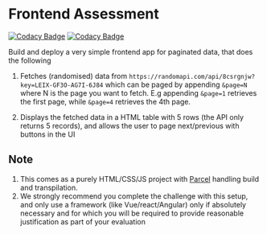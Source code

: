 # Frontend Assessment

[![Codacy Badge](https://api.codacy.com/project/badge/Grade/59fb27ac6f204e04a17a9b0772cc745b)](https://app.codacy.com/gh/oluseyi-ged/TalentQL-data-fetch?utm_source=github.com&utm_medium=referral&utm_content=oluseyi-ged/TalentQL-data-fetch&utm_campaign=Badge_Grade_Settings)
[![Codacy Badge](https://app.codacy.com/project/badge/Grade/73fcfe9f069045cd9e7e13c8a3d92af4)](https://www.codacy.com/gh/oluseyi-ged/TalentQL-data-fetch/dashboard?utm_source=github.com&utm_medium=referral&utm_content=oluseyi-ged/TalentQL-data-fetch&utm_campaign=Badge_Grade)

Build and deploy a very simple frontend app for paginated data, that does the following

1.  Fetches (randomised) data from `https://randomapi.com/api/8csrgnjw?key=LEIX-GF3O-AG7I-6J84` which can be paged by appending `&page=N` where N is the page you want to fetch. E.g appending `&page=1` retrieves the first page, while `&page=4` retrieves the 4th page.

2.  Displays the fetched data in a HTML table with 5 rows (the API only returns 5 records), and allows the user to page next/previous with buttons in the UI

## Note

1.  This comes as a purely HTML/CSS/JS project with [Parcel](https://parceljs.org/docs/) handling build and transpilation.
2.  We strongly recommend you complete the challenge with this setup, and only use a framework (like Vue/react/Angular) only if absolutely necessary and for which you will be required to provide reasonable justification as part of your evaluation
